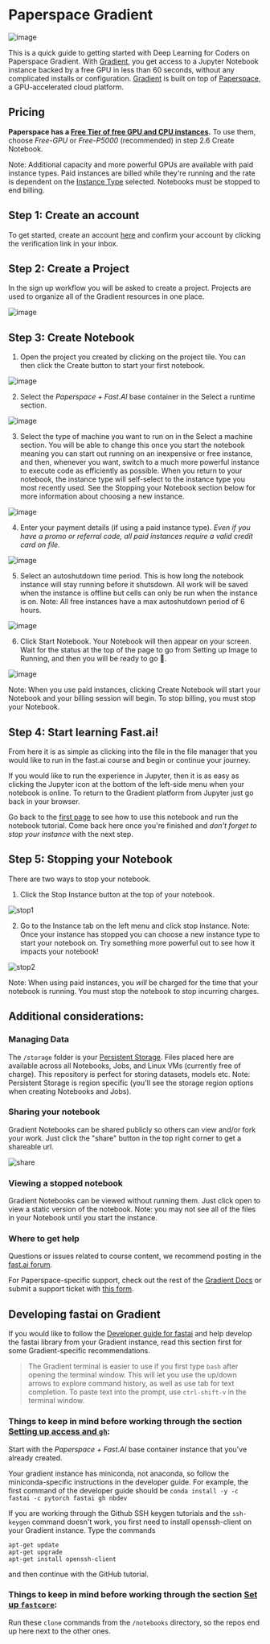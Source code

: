 # Paperspace Gradient

![image](images/gradient/fastaiv4-gradient-new.jpg)

This is a quick guide to getting started with Deep Learning for Coders on Paperspace Gradient. With [Gradient](https://gradient.paperspace.com/), you get access to a Jupyter Notebook instance backed by a free GPU in less than 60 seconds, without any complicated installs or configuration. [Gradient](https://gradient.paperspace.com/) is built on top of [Paperspace](https://www.paperspace.com/), a GPU-accelerated cloud platform.

## Pricing

**Paperspace has a [Free Tier of free GPU and CPU instances](https://docs.paperspace.com/gradient/instances/free-instances).** To use them, choose *Free-GPU* or *Free-P5000* (recommended) in step 2.6 Create Notebook.

Note: Additional capacity and more powerful GPUs are available with paid instance types. Paid instances are billed while they're running and the rate is dependent on the [Instance Type](https://gradient.paperspace.com/instances) selected. Notebooks must be stopped to end billing.

## Step 1: Create an account

To get started, create an account [here](https://console.paperspace.com/signup?gradient=true) and confirm your account by clicking the verification link in your inbox.

## Step 2: Create a Project

In the sign up workflow you will be asked to create a project. Projects are used to organize all of the Gradient resources in one place. 

![image](https://s3.amazonaws.com/ps.public.resources/img/fastai-v5/ProjectCreate.png)

## Step 3: Create Notebook

1. Open the project you created by clicking on the project tile. You can then click the Create button to start your first notebook. 

![image](https://s3.amazonaws.com/ps.public.resources/img/fastai-v5/NoebookCreate.png)

2. Select the _Paperspace + Fast.AI_ base container in the Select a runtime section.

![image](https://s3.amazonaws.com/ps.public.resources/img/fastai-v5/RuntimeSelector.png)

3. Select the type of machine you want to run on in the Select a machine section. You will be able to change this once you start the notebook meaning you can start out running on an inexpensive or free instance, and then, whenever you want, switch to a much more powerful instance to execute code as efficiently as possible. When you return to your notebook, the instance type will self-select to the instance type you most recently used. See the Stopping your Notebook section below for more information about choosing a new instance.

![image](https://s3.amazonaws.com/ps.public.resources/img/fastai-v5/InstanceSelector.png)

4. Enter your payment details (if using a paid instance type). _Even if you have a promo or referral code, all paid instances require a valid credit card on file._

![image](https://s3.amazonaws.com/ps.public.resources/img/fastai-v5/Payment.png)

5. Select an autoshutdown time period. This is how long the notebook instance will stay running before it shutsdown. All work will be saved when the instance is offline but cells can only be run when the instance is on. Note: All free instances have a max autoshutdown period of 6 hours. 

![image](https://s3.amazonaws.com/ps.public.resources/img/fastai-v5/Autoshutdown.png)

6. Click Start Notebook. Your Notebook will then appear on your screen. Wait for the status at the top of the page to go from Setting up Image to Running, and then you will be ready to go :star2:.

![image](https://s3.amazonaws.com/ps.public.resources/img/fastai-v5/SettingUpNotebook.png)

Note: When you use paid instances, clicking Create Notebook will start your Notebook and your billing session will begin. To stop billing, you must stop your Notebook. 

## Step 4: Start learning Fast.ai!

From here it is as simple as clicking into the file in the file manager that you would like to run in the fast.ai course and begin or continue your journey.

If you would like to run the experience in Jupyter, then it is as easy as clicking the Jupyter icon at the bottom of the left-side menu when your notebook is online. To return to the Gradient platform from Jupyter just go back in your browser.

Go back to the [first page](https://course.fast.ai/index.html) to see how to use this notebook and run the notebook tutorial. Come back here once you're finished and _don't forget to stop your instance_ with the next step.

## Step 5: Stopping your Notebook

There are two ways to stop your notebook.

1. Click the Stop Instance button at the top of your notebook.

![stop1](https://s3.amazonaws.com/ps.public.resources/img/fastai-v5/StopNotebook.png)

2. Go to the Instance tab on the left menu and click stop instance. Note: Once your instance has stopped you can choose a new instance type to start your notebook on. Try something more powerful out to see how it impacts your notebook!

![stop2](https://s3.amazonaws.com/ps.public.resources/img/fastai-v5/StopInstance-menu.png)

Note: When using paid instances, you _will_ be charged for the time that your notebook is running. You must stop the notebook to stop incurring charges.

## Additional considerations:

### Managing Data

The `/storage` folder is your [Persistent Storage](https://docs.paperspace.com/gradient/data/storage#persistent-storage). Files placed here are available across all Notebooks, Jobs, and Linux VMs (currently free of charge). This repository is perfect for storing datasets, models etc. Note: Persistent Storage is region specific (you'll see the storage region options when creating Notebooks and Jobs).

### Sharing your notebook

Gradient Notebooks can be shared publicly so others can view and/or fork your work.  Just click the "share" button in the top right corner to get a shareable url.

![share](https://s3.amazonaws.com/ps.public.resources/img/fastai-v5/ShareNotebook.png)


### Viewing a stopped notebook

Gradient Notebooks can be viewed without running them. Just click open to view a static version of the notebook. Note: you may not see all of the files in your Notebook until you start the instance.

### Where to get help

Questions or issues related to course content, we recommend posting in the [fast.ai forum](http://forums.fast.ai/). 

For Paperspace-specific support, check out the rest of the [Gradient Docs](https://docs.paperspace.com/gradient/) or submit a support ticket with [this form](https://support.paperspace.com/hc/en-us/requests/new).

## Developing fastai on Gradient

If you would like to follow the [Developer guide for fastai](http://docs.fast.ai/dev-setup) and help develop the fastai library from your Gradient instance,
read this section first for some Gradient-specific recommendations.

> The Gradient terminal is easier to use if you first type `bash` after opening the terminal window. This will let you use the up/down arrows to explore command history, as well as use tab for text completion. To paste text into the prompt, use `ctrl-shift-v` in the terminal window. 

### Things to keep in mind before working through the section [Setting up access and `gh`](http://docs.fast.ai/dev-setup#Setting-up-access-and-gh):

Start with the _Paperspace + Fast.AI_ base container instance that you've already created.

Your gradient instance has miniconda, not anaconda, so follow the miniconda-specific instructions in the developer guide. For example, the first command of the developer guide should be `conda install -y -c fastai -c pytorch fastai gh nbdev`

If you are working through the Github SSH keygen tutorials and the `ssh-keygen` command doesn't work, you first need to install openssh-client on your Gradient instance. Type the commands 

    apt-get update
    apt-get upgrade
    apt-get install openssh-client

and then continue with the GitHub tutorial.

### Things to keep in mind before working through the section [Set up `fastcore`](http://docs.fast.ai/dev-setup#Set-up-fastcore):

Run these `clone` commands from the `/notebooks` directory, so the repos end up here next to the other ones.
